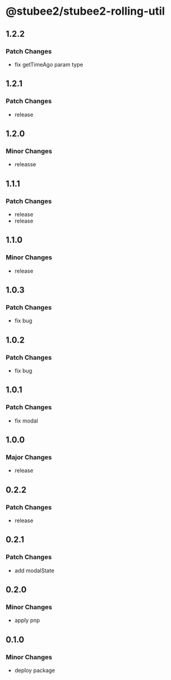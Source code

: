 # @stubee2/stubee2-rolling-util

## 1.2.2

### Patch Changes

- fix getTimeAgo param type

## 1.2.1

### Patch Changes

- release

## 1.2.0

### Minor Changes

- releasse

## 1.1.1

### Patch Changes

- release
- release

## 1.1.0

### Minor Changes

- release

## 1.0.3

### Patch Changes

- fix bug

## 1.0.2

### Patch Changes

- fix bug

## 1.0.1

### Patch Changes

- fix modal

## 1.0.0

### Major Changes

- release

## 0.2.2

### Patch Changes

- release

## 0.2.1

### Patch Changes

- add modalState

## 0.2.0

### Minor Changes

- apply pnp

## 0.1.0

### Minor Changes

- deploy package
